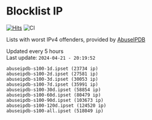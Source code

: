 # Blocklist IP

[![Hits](https://hits.seeyoufarm.com/api/count/incr/badge.svg?url=https%3A%2F%2Fgithub.com%2Fborestad%2Fblocklist-ip%2F&count_bg=%2379C83D&title_bg=%23555555&icon=&icon_color=%23E7E7E7&title=hits&edge_flat=false)](https://hits.seeyoufarm.com)  ![CI](https://img.shields.io/github/workflow/status/borestad/blocklist-ip/CI?style=flat-square)

Lists with worst IPv4 offenders, provided by [AbuseIPDB](https://www.abuseipdb.com/)

<!-- FOOTER-PLACEHOLDER -->
Updated every 5 hours<br>
Last update: `2024-04-21 - 20:19:52`
```
abuseipdb-s100-1d.ipset (23734 ip)
abuseipdb-s100-2d.ipset (27581 ip)
abuseipdb-s100-3d.ipset (30053 ip)
abuseipdb-s100-7d.ipset (35991 ip)
abuseipdb-s100-30d.ipset (58854 ip)
abuseipdb-s100-60d.ipset (80479 ip)
abuseipdb-s100-90d.ipset (103673 ip)
abuseipdb-s100-120d.ipset (124520 ip)
abuseipdb-s100-all.ipset (518049 ip)
```
